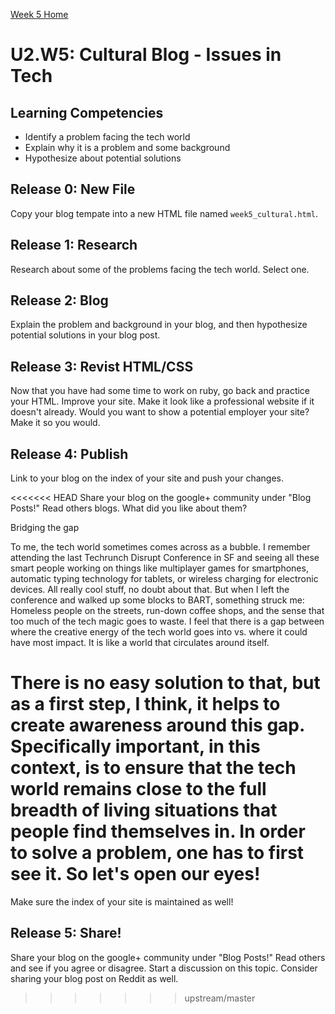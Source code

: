 [Week 5 Home](../)

# U2.W5: Cultural Blog - Issues in Tech

## Learning Competencies
- Identify a problem facing the tech world
- Explain why it is a problem and some background
- Hypothesize about potential solutions

## Release 0: New File
Copy your blog tempate into a new HTML file named `week5_cultural.html`. 

## Release 1: Research
Research about some of the problems facing the tech world. Select one. 

## Release 2: Blog
Explain the problem and background in your blog, and then hypothesize potential solutions in your blog post. 

## Release 3: Revist HTML/CSS
Now that you have had some time to work on ruby, go back and practice your HTML. Improve your site. Make it look like a professional website if it doesn't already. Would you want to show a potential employer your site? Make it so you would. 

## Release 4: Publish
Link to your blog on the index of your site and push your changes. 

<<<<<<< HEAD
Share your blog on the google+ community under "Blog Posts!" Read others blogs. What did you like about them? 

Bridging the gap

To me, the tech world sometimes comes across as a bubble. I remember attending the last Techrunch Disrupt Conference in SF and seeing all these smart people working on things like multiplayer games for smartphones, automatic typing technology for tablets, or wireless charging for electronic devices. All really cool stuff, no doubt about that. But when I left the conference and walked up some blocks to BART, something struck me: Homeless people on the streets, run-down coffee shops, and the sense that too much of the tech magic goes to waste. I feel that there is a gap between where the creative energy of the tech world goes into vs. where it could have most impact. It is like a world that circulates around itself.

There is no easy solution to that, but as a first step, I think, it helps to create awareness around this gap. Specifically important, in this context, is to ensure that the tech world remains close to the full breadth of living situations that people find themselves in. In order to solve a problem, one has to first see it. So let's open our eyes!
=======
Make sure the index of your site is maintained as well!

## Release 5: Share!

Share your blog on the google+ community under "Blog Posts!" Read others and see if you agree or disagree. Start a discussion on this topic.  Consider sharing your blog post on Reddit as well.
>>>>>>> upstream/master
